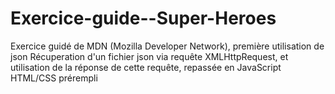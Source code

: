 # Exercice-guide--Super-Heroes

Exercice guidé de MDN (Mozilla Developer Network), première utilisation de json
Récuperation d'un fichier json via requête XMLHttpRequest, et utilisation de la réponse de cette requête, repassée en JavaScript
HTML/CSS prérempli
